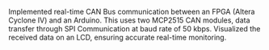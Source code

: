 Implemented real-time CAN Bus communication between an FPGA (Altera Cyclone IV) and an Arduino.
This uses two MCP2515 CAN modules, data transfer through SPI Communication at baud rate of 50 kbps.
Visualized the received data on an LCD, ensuring accurate real-time monitoring.
